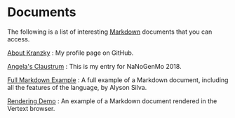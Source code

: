 # Documents

The following is a list of interesting [Markdown](markdown.md) documents that you can access.

[About Kranzky](https://raw.githubusercontent.com/kranzky/kranzky/refs/heads/main/README.md)
: My profile page on GitHub.

[Angela's Claustrum](https://raw.githubusercontent.com/kranzky/insoluble/refs/heads/master/claustrum.md)
: This is my entry for NaNoGenMo 2018.

[Full Markdown Example](https://gist.githubusercontent.com/allysonsilva/85fff14a22bbdf55485be947566cc09e/raw/fa8048a906ebed3c445d08b20c9173afd1b4a1e5/Full-Markdown.md)
: A full example of a Markdown document, including all the features of the language, by Alyson Silva.

[Rendering Demo](demo.md)
: An example of a Markdown document rendered in the Vertext browser.
